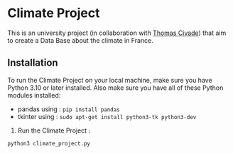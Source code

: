 # Climate Project
This is an university project (in collaboration with [Thomas Civade](https://github.com/Luminosaa)) that aim to create a Data Base about the climate in France.
## Installation
To run the Climate Project on your local machine, make sure you have Python 3.10 or later installed.
Also make sure you have all of these Python modules installed:
- pandas using : `pip install pandas`
- tkinter using : `sudo apt-get install python3-tk python3-dev`
1. Run the Climate Project :
```bash
python3 climate_project.py
```